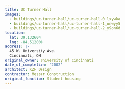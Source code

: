 ```yaml
---
title: UC Turner Hall
images:
  - buildings/uc-turner-hall/uc-turner-hall-0_lxywka
  - buildings/uc-turner-hall/uc-turner-hall-1_onwyy5
  - buildings/uc-turner-hall/uc-turner-hall-2_y9on6d
location:
  lat: 39.132604
  lng: -84.512008
address: |-
  45 W. University Ave.
  Cincinnati, OH
original_owner: University of Cincinnati
date_of_completion: '2002'
architect: KZF Design
contractor: Messer Construction
original_function: Student housing
---
```


